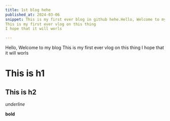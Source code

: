 ```yaml
---
title: 1st blog hehe
published_at: 2024-03-06
snippet: This is my first ever blog in github hehe.Hello, Welcome to my blog
This is my first ever vlog on this thing 
I hope that it will worls

---
```


Hello, Welcome to my blog
This is my first ever vlog on this thing 
I hope that it will worls

# This is h1

## This is h2

_underline_

**bold**
